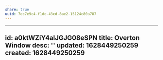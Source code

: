 ```yaml
---
share: true
uuid: 7ec7e9c4-f1de-43cd-8ae2-15124c80a787
---
```

---
id: a0ktWZiY4alJGJG08eSPN
title: Overton Window
desc: ''
updated: 1628449250259
created: 1628449250259
---

